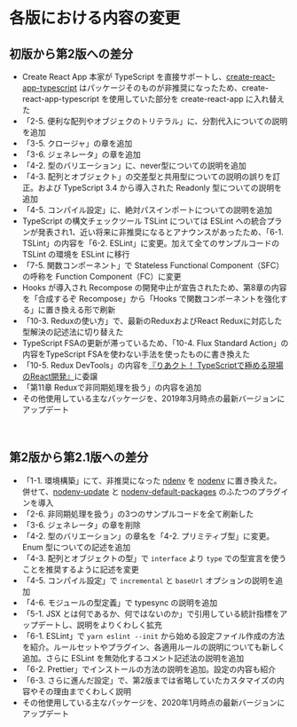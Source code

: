 # 各版における内容の変更

## 初版から第2版への差分

- Create React App 本家が TypeScript を直接サポートし、[create-react-app-typescript](https://github.com/wmonk/create-react-app-typescript) はパッケージそのものが非推奨になったため、create-react-app-typescript を使用していた部分を create-react-app に入れ替えた
- 「2-5. 便利な配列やオブジェクのトリテラル」に、分割代入についての説明を追加
- 「3-5. クロージャ」の章を追加
- 「3-6. ジェネレータ」の章を追加
- 「4-2. 型のバリエーション」に、never型についての説明を追加
- 「4-3. 配列とオブジェクト」の交差型と共用型についての説明の誤りを訂正。および TypeScript 3.4 から導入された Readonly 型についての説明を追加
- 「4-5. コンパイル設定」に、絶対パスインポートについての説明を追加
- TypeScript の構文チェックツール TSLint については ESLint への統合プランが発表され1、近い将来に非推奨になるとアナウンスがあったため、「6-1. TSLint」の内容を「6-2. ESLint」に変更。加えて全てのサンプルコードの TSLint の環境を ESLint に移行
- 「7-5. 関数コンポーネント」で Stateless Functional Component（SFC）の呼称を Function Component（FC）に変更
- Hooks が導入され Recompose の開発中止が宣告されたため、第8章の内容を「合成するぞ Recompose」から「Hooks で関数コンポーネントを強化する」に置き換える形で刷新
- 「10-3. Reduxの使い方」で、最新のReduxおよびReact Reduxに対応した型解決の記述法に切り替えた
- TypeScript FSAの更新が滞っているため、「10-4. Flux Standard Action」の内容をTypeScript FSAを使わない手法を使ったものに書き換えた
- 「10-5. Redux DevTools」の内容を[『りあクト！ TypeScriptで極める現場のReact開発』](https://oukayuka.booth.pm/items/1312815)に委譲
- 「第11章 Reduxで非同期処理を扱う」の内容を追加
- その他使用している主なパッケージを、2019年3月時点の最新バージョンにアップデート

<br />

## 第2版から第2.1版への差分

- 「1-1. 環境構築」にて、非推奨になった [ndenv](https://github.com/riywo/ndenv) を [nodenv](https://github.com/nodenv/nodenv) に置き換えた。併せて、[nodenv-update](https://github.com/nodenv/nodenv-update) と [nodenv-default-packages](https://github.com/nodenv/nodenv-default-packages) のふたつのプラグインを導入
- 「2-6. 非同期処理を扱う」の3つのサンプルコードを全て刷新した
- 「3-6. ジェネレータ」の章を削除
- 「4-2. 型のバリエーション」の章名を「4-2. プリミティブ型」に変更。Enum 型についての記述を追加
- 「4-3. 配列とオブジェクトの型」で `interface` より `type` での型宣言を使うことを推奨するように記述を変更
- 「4-5. コンパイル設定」で `incremental` と `baseUrl` オプションの説明を追加
- 「4-6. モジュールの型定義」で typesync の説明を追加
- 「5-1. JSX とは何であるか、何ではないのか」で引用している統計指標をアップデートし、説明をよりくわしく拡充
- 「6-1. ESLint」で `yarn eslint --init` から始める設定ファイル作成の方法を紹介。ルールセットやプラグイン、各適用ルールの説明についても新しく追加。さらに ESLint を無効化するコメント記述法の説明を追加
- 「6-2. Prettier」でインストールの方法の説明を追加。設定の内容も紹介
- 「6-3. さらに進んだ設定」で、第2版までは省略していたカスタマイズの内容やその理由までくわしく説明
- その他使用している主なパッケージを、2020年1月時点の最新バージョンにアップデート
